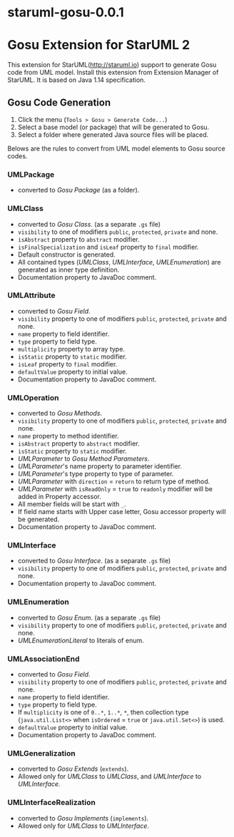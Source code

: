 # staruml-gosu-0.0.1
Gosu Extension for StarUML 2
============================

This extension for StarUML(http://staruml.io) support to generate Gosu code from UML model. Install this extension from Extension Manager of StarUML. It is based on Java 1.14 specification.

Gosu Code Generation
--------------------

1. Click the menu (`Tools > Gosu > Generate Code...`)
2. Select a base model (or package) that will be generated to Gosu.
3. Select a folder where generated Java source files will be placed.

Belows are the rules to convert from UML model elements to Gosu source codes.

### UMLPackage

* converted to _Gosu Package_ (as a folder).

### UMLClass

* converted to _Gosu Class_. (as a separate `.gs` file)
* `visibility` to one of modifiers `public`, `protected`, `private` and none.
* `isAbstract` property to `abstract` modifier.
* `isFinalSpecialization` and `isLeaf` property to `final` modifier.
* Default constructor is generated.
* All contained types (_UMLClass_, _UMLInterface_, _UMLEnumeration_) are generated as inner type definition.
* Documentation property to JavaDoc comment.

### UMLAttribute

* converted to _Gosu Field_.
* `visibility` property to one of modifiers `public`, `protected`, `private` and none.
* `name` property to field identifier.
* `type` property to field type.
* `multiplicity` property to array type.
* `isStatic` property to `static` modifier.
* `isLeaf` property to `final` modifier.
* `defaultValue` property to initial value.
* Documentation property to JavaDoc comment.

### UMLOperation

* converted to _Gosu Methods_.
* `visibility` property to one of modifiers `public`, `protected`, `private` and none.
* `name` property to method identifier.
* `isAbstract` property to `abstract` modifier.
* `isStatic` property to `static` modifier.
* _UMLParameter_ to _Gosu Method Parameters_.
* _UMLParameter_'s name property to parameter identifier.
* _UMLParameter_'s type property to type of parameter.
* _UMLParameter_ with `direction` = `return` to return type of method.
* _UMLParameter_ with `isReadOnly` = `true` to `readonly` modifier will be added in Property accessor.
* All member fields will be start with `_`.
* If field name starts with Upper case letter, Gosu accessor property will be generated.
* Documentation property to JavaDoc comment.

### UMLInterface

* converted to _Gosu Interface_.  (as a separate `.gs` file)
* `visibility` property to one of modifiers `public`, `protected`, `private` and none.
* Documentation property to JavaDoc comment.

### UMLEnumeration

* converted to _Gosu Enum_.  (as a separate `.gs` file)
* `visibility` property to one of modifiers `public`, `protected`, `private` and none.
* _UMLEnumerationLiteral_ to literals of enum.

### UMLAssociationEnd

* converted to _Gosu Field_.
* `visibility` property to one of modifiers `public`, `protected`, `private` and none.
* `name` property to field identifier.
* `type` property to field type.
* If `multiplicity` is one of `0..*`, `1..*`, `*`, then collection type (`java.util.List<>` when `isOrdered` = `true` or `java.util.Set<>`) is used.
* `defaultValue` property to initial value.
* Documentation property to JavaDoc comment.

### UMLGeneralization

* converted to _Gosu Extends_ (`extends`).
* Allowed only for _UMLClass_ to _UMLClass_, and _UMLInterface_ to _UMLInterface_.

### UMLInterfaceRealization

* converted to _Gosu Implements_ (`implements`).
* Allowed only for _UMLClass_ to _UMLInterface_.

